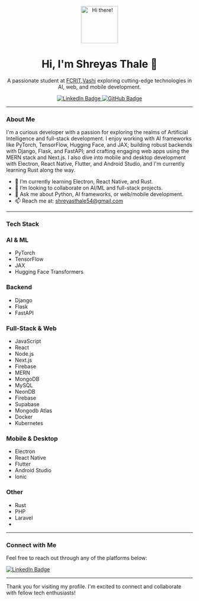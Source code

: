<div align="center">
  <img src="https://media.giphy.com/media/M9gbBd9nbDrOTu1Mqx/giphy.gif" width="100" alt="Hi there!" />
  <h1>Hi, I'm Shreyas Thale 👋</h1>
  <p>
    A passionate student at <a href = "https://fcrit.ac.in/">FCRIT,Vashi</a>  exploring cutting-edge technologies in AI, web, and mobile development.
  </p>
</div>

<div align="center">
  <a href="www.linkedin.com/in/shreyas-thale/">
    <img src="https://img.shields.io/badge/LinkedIn-blue?style=for-the-badge&logo=linkedin&logoColor=white" alt="LinkedIn Badge" />
  </a>

  <a href="https://github.com/ShreyasT123/">
    <img src="https://img.shields.io/badge/GitHub-black?style=for-the-badge&logo=github&logoColor=white" alt="GitHub Badge" />
  </a>
</div>

---

### About Me

I'm a curious developer with a passion for exploring the realms of Artificial Intelligence and full-stack development. I enjoy working with AI frameworks like PyTorch, TensorFlow, Hugging Face, and JAX; building robust backends with Django, Flask, and FastAPI; and crafting engaging web apps using the MERN stack and Next.js. I also dive into mobile and desktop development with Electron, React Native, Flutter, and Android Studio, and I'm currently learning Rust along the way.

- 🌱 I’m currently learning Electron, React Native, and Rust.
- 👯 I’m looking to collaborate on AI/ML and full-stack projects.
- 💬 Ask me about Python, AI frameworks, or web/mobile development.
- 📫 Reach me at: [shreyasthale54@gmail.com](mailto:shreyasthale54@gmail.com)

---

### Tech Stack
### AI & ML
- PyTorch
- TensorFlow
- JAX
- Hugging Face Transformers


### Backend
- Django
- Flask
- FastAPI

### Full-Stack & Web
- JavaScript
- React
- Node.js
- Next.js
- Firebase
- MERN
- MongoDB
- MySQL
- NeonDB
- Firebase
- Supabase
- Mongodb Atlas
- Docker
- Kubernetes

### Mobile & Desktop
- Electron
- React Native
- Flutter
- Android Studio
- Ionic
### Other
- Rust
- PHP
- Laravel
- 
---


### Connect with Me

Feel free to reach out through any of the platforms below:

[![LinkedIn Badge](https://img.shields.io/badge/LinkedIn-blue?style=for-the-badge&logo=linkedin&logoColor=white)](https://www.linkedin.com/in/shreyas-thale-9a55982b2/)  


---

Thank you for visiting my profile. I'm excited to connect and collaborate with fellow tech enthusiasts!
